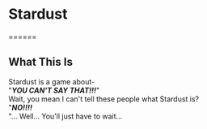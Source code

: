 # Stardust
======
## What This Is
Stardust is a game about- <br>
"*__YOU CAN'T SAY THAT!!!__*"<br>
Wait, you mean I can't tell these people what Stardust is? <br>
"*__NO!!!!__*<br>
"... Well... You'll just have to wait... 